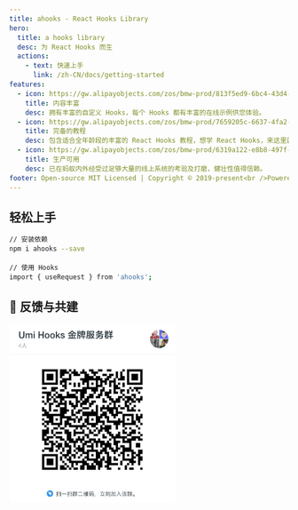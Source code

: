 ```yaml
---
title: ahooks - React Hooks Library
hero:
  title: a hooks library
  desc: 为 React Hooks 而生
  actions:
    - text: 快速上手
      link: /zh-CN/docs/getting-started
features:
  - icon: https://gw.alipayobjects.com/zos/bmw-prod/813f5ed9-6bc4-43d4-9f74-ec81ecf35733/k7htg6n4_w144_h144.png
    title: 内容丰富
    desc: 拥有丰富的自定义 Hooks，每个 Hooks 都有丰富的在线示例供您体验。
  - icon: https://gw.alipayobjects.com/zos/bmw-prod/7659205c-6637-4fa2-8529-d32e5818304b/k7htflfb_w144_h144.png
    title: 完备的教程
    desc: 包含适合全年龄段的丰富的 React Hooks 教程，想学 React Hooks，来这里就够了。
  - icon: https://gw.alipayobjects.com/zos/bmw-prod/6319a122-e8b8-497f-9b45-37cfbe77edaa/k7htfx7t_w144_h144.png
    title: 生产可用
    desc: 已在蚂蚁内外经受过足够大量的线上系统的考验及打磨，健壮性值得信赖。
footer: Open-source MIT Licensed | Copyright © 2019-present<br />Powered by [dumi](https://d.umijs.org)
---
```


## 轻松上手

```bash
// 安装依赖
npm i ahooks --save

// 使用 Hooks
import { useRequest } from 'ahooks';
```

## 👥 反馈与共建

<img src="https://raw.githubusercontent.com/alibaba/hooks/master/dingtalk.jpg" width="300" />
